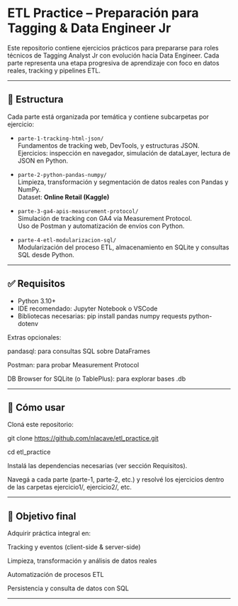 # ETL Practice – Preparación para Tagging & Data Engineer Jr

Este repositorio contiene ejercicios prácticos para prepararse para roles técnicos de Tagging Analyst Jr con evolución hacia Data Engineer. Cada parte representa una etapa progresiva de aprendizaje con foco en datos reales, tracking y pipelines ETL.

---

## 📁 Estructura

Cada parte está organizada por temática y contiene subcarpetas por ejercicio:

- `parte-1-tracking-html-json/`  
  Fundamentos de tracking web, DevTools, y estructuras JSON.  
  Ejercicios: inspección en navegador, simulación de dataLayer, lectura de JSON en Python.

- `parte-2-python-pandas-numpy/`  
  Limpieza, transformación y segmentación de datos reales con Pandas y NumPy.  
  Dataset: **Online Retail (Kaggle)**  

- `parte-3-ga4-apis-measurement-protocol/`  
  Simulación de tracking con GA4 vía Measurement Protocol.  
  Uso de Postman y automatización de envíos con Python.

- `parte-4-etl-modularizacion-sql/`  
  Modularización del proceso ETL, almacenamiento en SQLite y consultas SQL desde Python.

---

## ✅ Requisitos

- Python 3.10+  
- IDE recomendado: Jupyter Notebook o VSCode  
- Bibliotecas necesarias:
pip install pandas numpy requests python-dotenv

Extras opcionales:

pandasql: para consultas SQL sobre DataFrames

Postman: para probar Measurement Protocol

DB Browser for SQLite (o TablePlus): para explorar bases .db

---

## 🚀 Cómo usar

Cloná este repositorio:

git clone https://github.com/nlacave/etl_practice.git

cd etl_practice

Instalá las dependencias necesarias (ver sección Requisitos).

Navegá a cada parte (parte-1, parte-2, etc.) y resolvé los ejercicios dentro de las carpetas ejercicio1/, ejercicio2/, etc.

---

## 🧠 Objetivo final

Adquirir práctica integral en:

Tracking y eventos (client-side & server-side)

Limpieza, transformación y análisis de datos reales

Automatización de procesos ETL

Persistencia y consulta de datos con SQL

---
